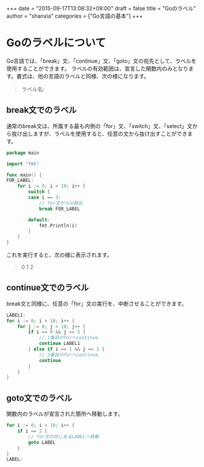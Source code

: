 +++
date = "2015-09-17T13:08:32+09:00"
draft = false
title = "Goのラベル"
author = "shanxia"
categories = ["Go言語の基本"]
+++

# Goのラベルについて
Go言語では、「break」文、「continue」文、「goto」文の宛先として、ラベルを使用することができます。
ラベルの有効範囲は、宣言した関数内のみとなります。書式は、他の言語のラベルと同様、次の様になります。
> ラベル名:

## break文でのラベル
通常のbreak文は、所属する最も内側の「for」文、「switch」文、「select」文から抜け出しますが、ラベルを使用すると、任意の文から抜け出すことができます。

```go
package main

import "fmt"

func main() {
FOR_LABEL:
	for i := 0; i < 10; i++ {
		switch {
		case i == 3:
			// for文からの脱出
			break FOR_LABEL

		default:
			fmt.Println(i)
		}
	}
}
```
これを実行すると、次の様に表示されます。
>0
>1
>2

## continue文でのラベル
break文と同様に、任意の「for」文の実行を、中断させることができます。

```go
LABEL1:
for i := 0; i < 10; i++ {
	for j := 0; j < 10; j++ {
		if i == 0 && j == 5 {
			// 1番目のforへcontinue
			continue LABEL1
		} else if i == 1 && j == 1 {
			// 2番目のforへcontinue
			continue
		}
	}
}
```

## goto文でのラベル
関数内のラベルが宣言された箇所へ移動します。

```go
for i := 0; i < 10; i++ {
	if i == 2 {
		// for文の外にあるLABELへ移動
		goto LABEL
	}
}
LABEL:

```
